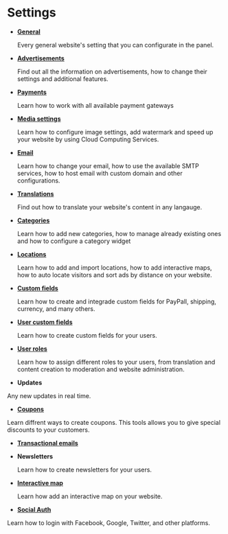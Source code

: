 # Settings

- [**General**](General-settings.md)

  Every general website's setting that you can configurate in the panel.

- [**Advertisements**](Advertisement.md)

  Find out all the information on advertisements, how to change their settings and additional features.

- [**Payments**](Payment.md)

  Learn how to work with all available payment gateways

- [**Media settings**](Media-settings.md)

  Learn how to configure image settings, add watermark and speed up your website by using Cloud Computing Services.

- [**Email**](Email-settings.md)

  Learn how to change your email, how to use the available SMTP services, how to host email with custom domain and other configurations.

- [**Translations**](Translations.md)

  Find out how to translate your website's content in any langauge.

- [**Categories**](Settings-categories.md)

  Learn how to add new categories, how to manage already existing ones and how to configure a category widget

- [**Locations**](Settings-location.md)

  Learn how to add and import locations, how to add interactive maps, how to auto locate visitors and sort ads by distance on your   website.

- [**Custom fields**](Custom-fields.md)

  Learn how to create and integrade custom fields for PayPall, shipping, currency, and many others.

- [**User custom fields**](Users-create-custom-field-for-users.md)

  Learn how to create custom fields for your users.

- [**User roles**](Users-how-do-roles-work.md)

   Learn how to assign different roles to your users, from translation and content creation to moderation and website administration.

- **Updates**
 
 Any new updates in real time.

- [**Coupons**](Classifieds-coupon-system.md)

 Learn diffrent ways to create coupons. This tools allows you to give special discounts to your customers.

- [**Transactional emails**](Payment-pay-directly-from-the-ad-option.md)

- **Newsletters**

  Learn how to create newsletters for your users.

- [**Interactive map**](Content-create-an-interactive-map)

  Learn how add an interactive map on your website.

- [**Social Auth**](Plugins-login-using-social-auth)

 Learn how to login with Facebook, Google, Twitter, and other platforms. 


